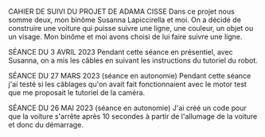 CAHIER DE SUIVI DU PROJET DE ADAMA CISSE
Dans ce projet nous somme deux, mon binôme Susanna Lapiccirella et moi. On a décidé de construire une voiture qui puisse suivre une ligne, une couleur, un objet ou un visage. Mon binôme et moi avons choisi de lui faire suivre une ligne.

SÉANCE DU 3 AVRIL 2023
Pendant cette séance en présentiel, avec Susanna, on a mis les câbles en suivant les instructions du tutoriel du robot.

SÉANCE DU 27 MARS 2023
(séance en autonomie) Pendant cette séance j'ai testé si les câblages qu'on avait fait fonctionnaient avec le motor test que me proposait le tutoriel de la caméra.

SÉANCE DU 26 MAI 2023
(séance en autonomie) J'ai créé un code pour que la voiture s'arrête après 10 secondes à partir de l'allumage de la voiture et donc du démarrage.
